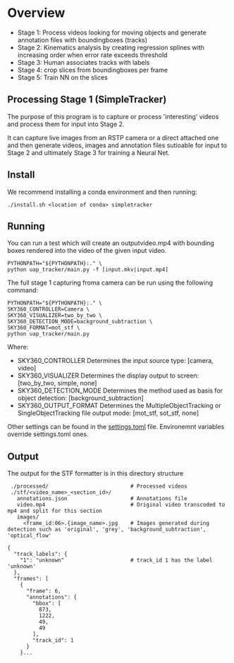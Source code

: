 # Overview

* Stage 1: Process videos looking for moving objects and generate annotation files with boundingboxes (tracks)
* Stage 2: Kinematics analysis by creating regression splines with increasing order when error rate exceeds threshold
* Stage 3: Human associates tracks with labels
* Stage 4: crop slices from boundingboxes per frame
* Stage 5: Train NN on the slices

## Processing Stage 1 (SimpleTracker)

The purpose of this program is to capture or process 'interesting' videos and process them for input into Stage 2.

It can capture live images from an RSTP camera or a direct attached one and then generate videos, images and annotation files sutioable for input to Stage 2 and ultimately Stage 3 for training a Neural Net.

## Install

We recommend installing a conda environment and then running:

```./install.sh <location of conda> simpletracker```

## Running

You can run a test which will create an outputvideo.mp4 with bounding boxes rendered into the video of the given input video.

```
PYTHONPATH="${PYTHONPATH}:." \
python uap_tracker/main.py -f [input.mkv|input.mp4]
```

The full stage 1 capturing froma camera can be run using the following command:

```
PYTHONPATH="${PYTHONPATH}:." \
SKY360_CONTROLLER=Camera \
SKY360_VISUALIZER=two_by_two \
SKY360_DETECTION_MODE=background_subtraction \
SKY360_FORMAT=mot_stf \
python uap_tracker/main.py
```

Where:

* SKY360_CONTROLLER Determines the input source type: \[camera, video\] 
* SKY360_VISUALIZER Determines the display output to screen: [two_by_two, simple, none] 
* SKY360_DETECTION_MODE Determines the method used as basis for object detection: [background_subtraction]
* SKY360_OUTPUT_FORMAT Determines the MultipleObjectTracking or SingleObjectTracking file output mode: [mot_stf, sot_stf, none] 

Other settings can be found in the [settings.toml](https://github.com/Sky360-Repository/simpletracker/blob/master/settings.toml) file. Environemnt variables override settings.toml ones.

## Output

The output for the STF formatter is in this directory structure

```
 ./processed/                          # Processed videos
 ./stf/<video_name>_<section_id>/
   annotations.json                    # Annotations file
   video.mp4                           # Original video transcoded to mp4 and split for this section
   images/       
     <frame_id:06>.{image_name>.jpg    # Images generated during detection such as 'original', 'grey', 'background_subtraction', 'optical_flow'
```

```
{
  "track_labels": {
    "1": "unknown"                     # track_id 1 has the label 'unknown'
  },
  "frames": [
    {
      "frame": 6,
      "annotations": {
        "bbox": [
          873,
          1222,
          49,
          49
        ],
        "track_id": 1
      }
    }...
```
